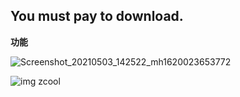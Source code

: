 
## You must pay to download.


**功能** 


                                                                                                    




![Screenshot_20210503_142522_mh1620023653772](https://user-images.githubusercontent.com/82256583/116847223-b0311300-ac1c-11eb-9766-fb85b552e768.jpg)

![img zcool](https://user-images.githubusercontent.com/82256583/116865513-593b3600-ac3c-11eb-8c48-54ce6b890d58.gif)




